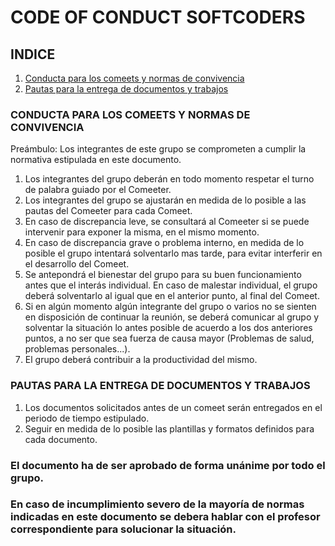 # CODE OF CONDUCT SOFTCODERS

## INDICE
1. [Conducta para los comeets y normas de convivencia](#1)
2. [Pautas para la entrega de documentos y trabajos](#2)


### CONDUCTA PARA LOS COMEETS Y NORMAS DE CONVIVENCIA<a name=1></a>

Preámbulo: Los integrantes de este grupo se comprometen a cumplir la normativa estipulada en este documento.

1. Los integrantes del grupo deberán en todo momento respetar el turno de palabra guiado por el Comeeter.
2. Los integrantes del grupo se ajustarán en medida de lo posible a las pautas del Comeeter para cada Comeet.
3. En caso de discrepancia leve, se consultará al Comeeter si se puede intervenir para exponer la misma, en el mismo momento.
4. En caso de discrepancia grave o problema interno, en medida de lo posible el grupo intentará solventarlo mas tarde, para evitar interferir en el desarrollo del Comeet.
5. Se antepondrá el bienestar del grupo para su buen funcionamiento antes que el interás individual. En caso de malestar individual, el grupo deberá solventarlo al igual que en el anterior punto, al final del Comeet.
6. Si en algún momento algún integrante del grupo o varios no se sienten en disposición de continuar la reunión, se deberá comunicar al grupo y solventar la situación lo antes posible de acuerdo a los dos anteriores puntos, a no ser que sea fuerza de causa mayor (Problemas de salud, problemas personales...).
7. El grupo deberá contribuir a la productividad del mismo.

### PAUTAS PARA LA ENTREGA DE DOCUMENTOS Y TRABAJOS<a name=2></a>

1. Los documentos solicitados antes de un comeet serán entregados en el periodo de tiempo estipulado.
2. Seguir en medida de lo posible las plantillas y formatos definidos para cada documento.

### El documento ha de ser aprobado de forma unánime por todo el grupo.
### En caso de incumplimiento severo de la mayoría de normas indicadas en este documento se debera hablar con el profesor correspondiente para solucionar la situación. 
